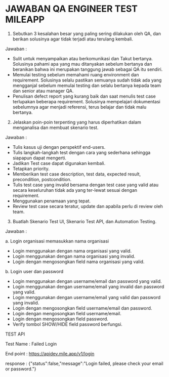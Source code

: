 # JAWABAN QA ENGINEER TEST MILEAPP

1. Sebutkan 3 kesalahan besar yang paling sering dilakukan oleh QA, dan berikan solusinya agar
tidak terjadi atau terulang kembali.

Jawaban :
- Sulit untuk menyampaikan atau berkomunikasi dan Takut bertanya. Solusinya pahami apa yang mau ditanyakan sebelum bertanya dan beranikan bahwa ini merupakan tanggung jawab sebagai QA itu sendiri.
- Memulai testing sebelum memahami ruang environment dan requirement. Solusinya selalu pastikan semuanya sudah tidak ada yang mengganjal sebelum memulai testing dan selalu bertanya kepada team dan senior atau manager QA.
- Penulisan defect report yang kurang baik dan saat menulis test case terlupakan beberapa requirement. Solusinya mempelajari dokumentasi sebelumnya agar menjadi referensi, terus belajar dan tidak malu bertanya.

2. Jelaskan poin-poin terpenting yang harus diperhatikan dalam menganalisa dan membuat
skenario test.

Jawaban :
- Tulis kasus uji dengan perspektif end-users.
- Tulis langkah-langkah test dengan cara yang sederhana sehingga siapapun dapat mengerti.
- Jadikan Test case dapat digunakan kembali.
- Tetapkan priority.
- Memberikan test case description, test data, expected result, precondition, postcondition.
- Tulis test case yang invalid bersama dengan test case yang valid atau secara keseluruhan tidak ada yang ter-lewat sesuai dengan requirement.
- Menggunakan penamaan yang tepat.
- Review test case secara teratur, update dan apabila perlu di review oleh team.

3. Buatlah Skenario Test UI, Skenario Test API, dan Automation Testing.

Jawaban :

a. Login organisasi memasukkan nama organisasi
- Login menggunakan dengan nama organisasi yang valid.
- Login menggunakan dengan nama organisasi yang invalid.
- Login dengan mengosongkan field nama organisasi yang valid.

b. Login user dan password
- Login menggunakan dengan username/email dan password yang valid.
- Login menggunakan dengan username/email yang invalid dan password yang valid.
- Login menggunakan dengan username/email yang valid dan password yang invalid.
- Login dengan mengosongkan field username/email dan password.
- Login dengan mengosongkan field username/email.
- Login dengan mengosongkan field password.
- Verify tombol SHOW/HIDE field password berfungsi.

TEST API

Test Name : Failed Login

End point : https://apidev.mile.app/v1/login

response  : {"status":false,"message":"Login failed, please check your email or password."}

